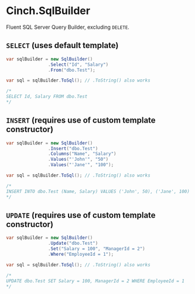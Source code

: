 # Cinch.SqlBuilder
Fluent SQL Server Query Builder, excluding `DELETE`.

## `SELECT` (uses default template)

```c#
var sqlBuilder = new SqlBuilder()
		        .Select("Id", "Salary")
		        .From("dbo.Test");

var sql = sqlBuilder.ToSql(); // .ToString() also works

/*
SELECT Id, Salary FROM dbo.Test
*/
```

## `INSERT` (requires use of custom template constructor)

```c#
var sqlBuilder = new SqlBuilder()
        		.Insert("dbo.Test")
        		.Columns("Name", "Salary")
        		.Values("'John'", "50")
        		.Values("'Jane'", "100");

var sql = sqlBuilder.ToSql(); // .ToString() also works

/*
INSERT INTO dbo.Test (Name, Salary) VALUES ('John', 50), ('Jane', 100)
*/
```

## `UPDATE` (requires use of custom template constructor)

```c#
var sqlBuilder = new SqlBuilder()
        		.Update("dbo.Test")
        		.Set("Salary = 100", "ManagerId = 2")
        		.Where("EmployeeId = 1");

var sql = sqlBuilder.ToSql(); // .ToString() also works

/*
UPDATE dbo.Test SET Salary = 100, ManagerId = 2 WHERE EmployeeId = 1
*/
```
